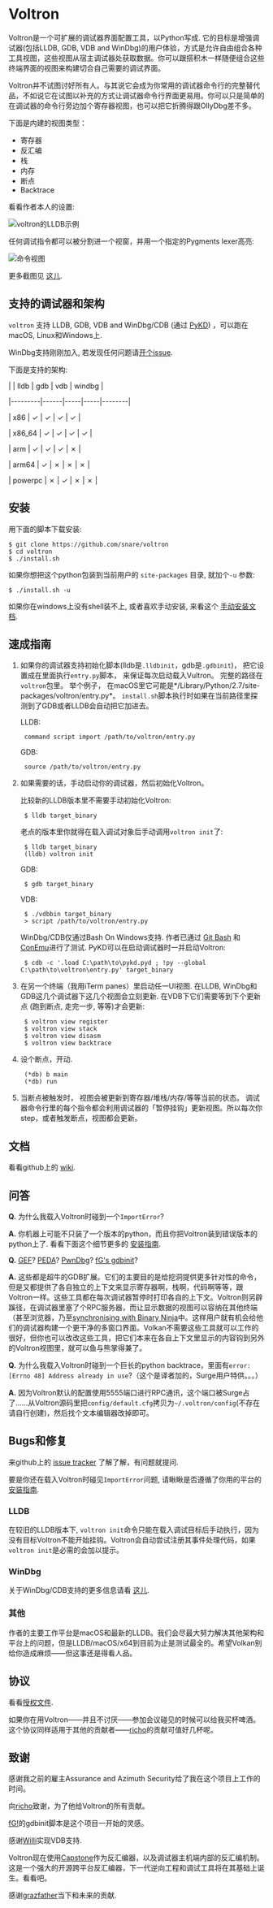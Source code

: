 Voltron
=======

Voltron是一个可扩展的调试器界面配置工具，以Python写成. 它的目标是增强调试器(包括LLDB, GDB, VDB and WinDbg)的用户体验，方式是允许自由组合各种工具视图，这些视图从宿主调试器处获取数据。你可以跟搭积木一样随便组合这些终端界面的视图来构建切合自己需要的调试界面。

Voltron并不试图讨好所有人。与其说它会成为你常用的调试器命令行的完整替代品，不如说它在试图以补充的方式让调试器命令行界面更易用。你可以只是简单的在调试器的命令行旁边加个寄存器视图，也可以把它折腾得跟OllyDbg差不多。

下面是内建的视图类型：

- 寄存器
- 反汇编
- 栈
- 内存
- 断点
- Backtrace

看看作者本人的设置:

![voltron的LLDB示例](http://i.imgur.com/9nukztA.png)

任何调试指令都可以被分割进一个视窗，并用一个指定的Pygments lexer高亮:

![命令视图](http://i.imgur.com/RbYQYXp.png)

更多截图见 [这儿](https://github.com/snare/voltron/wiki/Screenshots).

支持的调试器和架构
-------

`voltron` 支持 LLDB, GDB, VDB and WinDbg/CDB (通过 [PyKD](https://pykd.codeplex.com/)) ，可以跑在macOS, Linux和Windows上.

WinDbg支持刚刚加入, 若发现任何问题请[开个issue](https://github.com/snare/voltron/issues).

下面是支持的架构:

|         | lldb | gdb | vdb | windbg |

|---------|------|-----|-----|--------|

| x86     | ✓    | ✓   | ✓   | ✓      |

| x86_64  | ✓    | ✓   | ✓   | ✓      |

| arm     | ✓    | ✓   | ✓   | ✗      |

| arm64   | ✓    | ✗   | ✗   | ✗      |

| powerpc | ✗    | ✓   | ✗   | ✗      |

安装
------------

用下面的脚本下载安装:

    $ git clone https://github.com/snare/voltron
    $ cd voltron
    $ ./install.sh

如果你想把这个python包装到当前用户的 `site-packages` 目录, 就加个`-u` 参数:

    $ ./install.sh -u

如果你在windows上没有shell装不上, 或者喜欢手动安装, 来看这个 [手动安装文档](https://github.com/snare/voltron/wiki/Installation).

速成指南
-----------

1. 如果你的调试器支持初始化脚本(lldb是`.lldbinit`，gdb是`.gdbinit`)， 把它设置成在里面执行`entry.py`脚本， 来保证每次启动载入Vultron。 完整的路径在`voltron`包里。 举个例子， 在macOS里它可能是*/Library/Python/2.7/site-packages/voltron/entry.py*。 `install.sh`脚本执行时如果在当前路径里探测到了GDB或者LLDB会自动把它加进去。

    LLDB:

        command script import /path/to/voltron/entry.py

    GDB:

        source /path/to/voltron/entry.py

2. 如果需要的话，手动启动你的调试器，然后初始化Voltron。

    比较新的LLDB版本里不需要手动初始化Voltron:

        $ lldb target_binary

    老点的版本里你就得在载入调试对象后手动调用`voltron init`了:

        $ lldb target_binary
        (lldb) voltron init

    GDB:

        $ gdb target_binary

    VDB:

        $ ./vdbbin target_binary
        > script /path/to/voltron/entry.py

    WinDbg/CDB仅通过Bash On Windows支持. 作者已通过 [Git Bash](https://git-for-windows.github.io) 和 [ConEmu](http://conemu.github.io)进行了测试. PyKD可以在启动调试器时一并启动Voltron:

        $ cdb -c '.load C:\path\to\pykd.pyd ; !py --global C:\path\to\voltron\entry.py' target_binary

3. 在另一个终端（我用iTerm panes）里启动任一UI视图. 在LLDB, WinDbg和GDB这几个调试器下这几个视图会立刻更新. 在VDB下它们需要等到下个更新点 (跑到断点, 走完一步, 等等)才会更新:

        $ voltron view register
        $ voltron view stack
        $ voltron view disasm
        $ voltron view backtrace

4. 设个断点，开动.

        (*db) b main
        (*db) run

5. 当断点被触发时， 视图会被更新到寄存器/堆栈/内存/等等当前的状态。 调试器命令行里的每个指令都会利用调试器的「暂停挂钩」更新视图。所以每次你step，或者触发断点，视图都会更新。

文档
-------------

看看github上的 [wiki](https://github.com/snare/voltron/wiki).

问答
---

**Q.** 为什么我载入Voltron时碰到一个`ImportError`?

**A.** 你机器上可能不只装了一个版本的python，而且你把Voltron装到错误版本的python上了. 看看下面这个细节更多的 [安装指南](https://github.com/snare/voltron/wiki/Installation).

**Q.** [GEF](https://github.com/hugsy/gef)? [PEDA](https://github.com/longld/peda)? [PwnDbg](https://github.com/pwndbg/pwndbg)? [fG's gdbinit](https://github.com/gdbinit/gdbinit)?

**A.** 这些都是超牛的GDB扩展。它们的主要目的是给挖洞提供更多针对性的命令，但是又都提供了各自独立的上下文来显示寄存器啊，栈啊，代码啊等等，跟Voltron一样。这些工具都在每次调试器暂停时打印各自的上下文。Voltron则另辟蹊径，在调试器里塞了个RPC服务器，而让显示数据的视图可以容纳在其他终端（甚至浏览器，乃至[synchronising with Binary Ninja](https://github.com/snare/binja )中。这样用户就有机会给他们的调试器构建一个更干净的多窗口界面。Volkan不需要这些工具就可以工作的很好，但你也可以改改这些工具，把它们本来在各自上下文里显示的内容钩到另外的Voltron视图里，就可以鱼与熊掌得兼了。

**Q.** 为什么我载入Voltron时碰到一个巨长的python backtrace，里面有`error: [Errno 48] Address already in use`?（这个是译者加的，Surge用户特供。。。）

**A.**
因为Voltron默认的配置使用5555端口进行RPC通讯，这个端口被Surge占了……从Voltron源码里把`config/default.cfg`拷贝为`~/.voltron/config`(不存在请自行创建)，然后找个文本编辑器改掉即可。

Bugs和修复
---------------

来github上的 [issue tracker](https://github.com/snare/voltron/issues) 了解了解，有问题就提问.

要是你还在载入Voltron时碰见`ImportError`问题, 请瞅瞅是否遵循了你用的平台的 [安装指南](https://github.com/snare/voltron/wiki/Installation).

### LLDB

在较旧的LLDB版本下, `voltron init`命令只能在载入调试目标后手动执行，因为没有目标Voltron不能开始挂钩。Voltron会自动尝试注册其事件处理代码，如果`voltron init`是必需的会加以提示。

### WinDbg

关于WinDbg/CDB支持的更多信息请看 [这儿](https://github.com/snare/voltron/wiki/Installation#windbg).

### 其他

作者的主要工作平台是macOS和最新的LLDB。我们会尽最大努力解决其他架构和平台上的问题，但是LLDB/macOS/x64到目前为止是测试最全的。希望Volkan别给你造成麻烦——但这事还是得看人品。

协议
-------

看看[授权文件](https://github.com/snare/voltron/blob/master/LICENSE).

如果你在用Voltron——并且不讨厌——参加会议碰见的时候可以给我买杯啤酒。这个协议同样适用于其他的贡献者——[richo](http://github.com/richo)的贡献可值好几杯呢。

致谢
-------

感谢我之前的雇主Assurance and Azimuth Security给了我在这个项目上工作的时间。

向[richo](http://github.com/richo)致谢，为了他给Voltron的所有贡献。

[fG!](http://github.com/gdbinit)的gdbinit脚本是这个项目一开始的灵感。

感谢[Willi](http://github.com/williballenthin)实现VDB支持.

Voltron现在使用[Capstone](http://www.capstone-engine.org)作为反汇编器，以及调试器主机端内部的反汇编机制。这是一个强大的开源跨平台反汇编器，下一代逆向工程和调试工具将在其基础上诞生。看看吧。

感谢[grazfather](http://github.com/grazfather)当下和未来的贡献.
